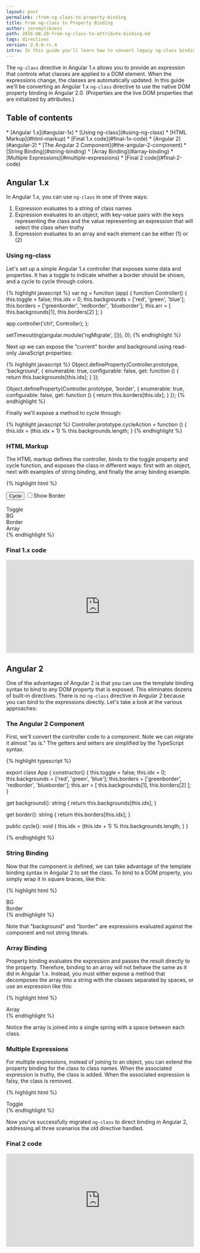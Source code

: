 ```yaml
---
layout: post
permalink: /from-ng-class-to-property-binding
title: From ng-class to Property Binding
author: jeremylikness
path: 2016-08-20-from-ng-class-to-attribute-binding.md
tags: directives
version: 2.0.0-rc.4
intro: In this guide you'll learn how to convert legacy ng-class bindings to use Angular 2.x attribute bindings.
---
```


The `ng-class` directive in Angular 1.x allows you to provide an expression that controls what classes are applied to a DOM element. When the expressions change, the classes are automatically updated. In this guide we'll be converting an Angular 1.x `ng-class` directive to use the native DOM property binding in Angular 2.0. (Properties are the live DOM properties that
are initialized by attributes.) 

## Table of contents

<div class="contents" markdown="1">
* [Angular 1.x](#angular-1x)
  * [Using ng-class](#using-ng-class)
  * [HTML Markup](#html-markup)
  * [Final 1.x code](#final-1x-code)
* [Angular 2](#angular-2)
  * [The Angular 2 Component](#the-angular-2-component)
  * [String Binding](#string-binding)
  * [Array Binding](#array-binding)
  * [Multiple Expressions](#multiple-expressions)
  * [Final 2 code](#final-2-code)
</div>

## Angular 1.x

In Angular 1.x, you can use `ng-class` in one of three ways: 

1. Expression evaluates to a string of class names 
2. Expression evaluates to an object, with key-value pairs with the keys representing the class and the value representing an expression that will select the class when truthy
3. Expression evaluates to an array and each element can be either (1) or (2)   

### Using ng-class

Let's set up a simple Angular 1.x controller that exposes some data and properties.
It has a toggle to indicate whether a border should be shown, and a cycle to cycle through colors. 

{% highlight javascript %}
var ng = function (app) {
  function Controller() {
    this.toggle = false; 
    this.idx = 0;
    this.backgrounds = ['red', 'green', 'blue'];
    this.borders = ['greenborder', 'redborder', 'blueborder'];
    this.arr = [ this.backgrounds[1], this.borders[2] ];
  }
    
  app.controller('ctrl', Controller);
};

setTimeout(ng(angular.module('ngMigrate', [])), 0);
{% endhighlight %}

Next up we can expose the "current" border and background using read-only JavaScript properties:

{% highlight javascript %}
Object.defineProperty(Controller.prototype, 'background', {
    enumerable: true,
    configurable: false,
    get: function () {
      return this.backgrounds[this.idx];
    }
  });
  
  Object.defineProperty(Controller.prototype, 'border', {
    enumerable: true,
    configurable: false,
    get: function () {
      return this.borders[this.idx];
    }
  });
{% endhighlight %}

Finally we'll expose a method to cycle through: 

{% highlight javascript  %}
  Controller.prototype.cycleAction = function () {
    this.idx = (this.idx + 1) % this.backgrounds.length;
  }
{% endhighlight %}

### HTML Markup 

The HTML markup defines the controller, binds to the toggle property and
cycle function, and exposes the class in different ways: first with an object, next with
examples of string binding, and finally the array binding example.

{% highlight html %}
<body ng-app="ngMigrate">
    <section ng-controller='ctrl as ctrl'>
      <button ng-click='ctrl.cycleAction()'>Cycle</button>
      <input type="checkbox" ng-model='ctrl.toggle'/>Show Border
      <br/><br/>
      <div ng-class="{ 'red': true, 'greenborder' : ctrl.toggle }">Toggle</div>
      <div ng-class="ctrl.background">BG</div>
      <div ng-class="ctrl.border">Border</div>
      <div ng-class="ctrl.arr">Array</div>
    </section>
  </body>
{% endhighlight %}

### Final 1.x code

<iframe src="http://embed.plnkr.co/wg9Z7sWkw9rn6qX1uVby/" frameborder="0" border="0" cellspacing="0" cellpadding="0" width="100%" height="250"></iframe>

## Angular 2

One of the advantages of Angular 2 is that you can use the template binding syntax to
bind to any DOM property that is exposed. This eliminates dozens of built-in directives. There is no
`ng-class` directive in Angular 2 because you can bind to the expressions directly. Let's take a look at the various approaches: 

### The Angular 2 Component 

First, we'll convert the controller code to a component. Note we can migrate it 
almost "as is." The getters and setters are simplified by the TypeScript
syntax.  

{% highlight typescript %}

export class App {
  constructor() {
    this.toggle = false; 
    this.idx = 0;
    this.backgrounds = ['red', 'green', 'blue'];
    this.borders = ['greenborder', 'redborder', 'blueborder'];
    this.arr = [ this.backgrounds[1], this.borders[2] ];
  }
  
  get background(): string {
    return this.backgrounds[this.idx];
  }
  
  get border(): string {
    return this.borders[this.idx];
  }
  
  public cycle(): void {
    this.idx = (this.idx + 1) % this.backgrounds.length;
  }
}

{% endhighlight %}

### String Binding 

Now that the component is defined, we can take advantage of the
template binding syntax in Angular 2 to set the class. To bind to a DOM
property, you simply wrap it in square braces, like this: 

{% highlight html %}
<div [class]="background">BG</div>
<div [class]="border">Border</div>
{% endhighlight %}

Note that "background" and "border" are expressions evaluated against the component and 
not string literals.

### Array Binding 

Property binding evaluates the expression and passes the result directly
to the property. Therefore, binding to an array will not behave the same as 
it did in Angular 1.x. Instead, you must either expose a method that decomposes 
the array into a string with the classes separated by spaces, or use an expression
like this: 

{% highlight html %}
<div [class]="arr.join(' ')">Array</div>
{% endhighlight %}

Notice the array is joined into a single spring with a space between each class. 

### Multiple Expressions 

For multiple expressions, instead of joining to an object, you can extend
the property binding for the class to class names. When the associated expression is truthy,
the class is added. When the associated expression is falsy, the class is removed.

{% highlight html %}
<div [class.red]="true" [class.greenborder]="toggle">Toggle</div>
{% endhighlight %}

Now you've successfully migrated `ng-class` to direct binding in Angular 2,
addressing all three scenarios the old directive handled.

### Final 2 code

<iframe src="http://embed.plnkr.co/nZZctWSve29QKTCWdRcW/" frameborder="0" border="0" cellspacing="0" cellpadding="0" width="100%" height="250"></iframe>
